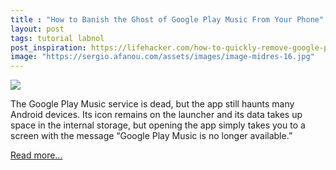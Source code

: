 ```yaml
---
title : "How to Banish the Ghost of Google Play Music From Your Phone"
layout: post
tags: tutorial labnol
post_inspiration: https://lifehacker.com/how-to-quickly-remove-google-play-music-from-your-phone-1846638573
image: "https://sergio.afanou.com/assets/images/image-midres-16.jpg"
---
```


<img src="https://i.kinja-img.com/gawker-media/image/upload/s--6XxK0L3---/c_fit,fl_progressive,q_80,w_636/m8diiabtg1s36ioinnvv.jpg" /><p>The Google Play Music service is dead, but the app still haunts many Android devices. Its icon remains on the launcher and its data takes up space in the internal storage, but opening the app simply takes you to a screen with the message “Google Play Music is no longer available.”<br></p><p><a href="https://lifehacker.com/how-to-quickly-remove-google-play-music-from-your-phone-1846638573">Read more...</a></p>